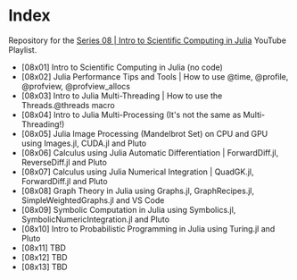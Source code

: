 # Index

Repository for the [Series 08 | Intro to Scientific Computing in Julia](https://www.youtube.com/watch?v=_iQr9lNCTpY&list=PLhQ2JMBcfAsjQzwp2j97uZjNOMi7Ed4CG) YouTube Playlist.

* [08x01] Intro to Scientific Computing in Julia (no code)
* [08x02] Julia Performance Tips and Tools | How to use @time, @profile, @profview, @profview_allocs
* [08x03] Intro to Julia Multi-Threading | How to use the Threads.@threads macro
* [08x04] Intro to Julia Multi-Processing (It's not the same as Multi-Threading!)
* [08x05] Julia Image Processing (Mandelbrot Set) on CPU and GPU using Images.jl, CUDA.jl and Pluto
* [08x06] Calculus using Julia Automatic Differentiation | ForwardDiff.jl, ReverseDiff.jl and Pluto
* [08x07] Calculus using Julia Numerical Integration | QuadGK.jl, ForwardDiff.jl and Pluto
* [08x08] Graph Theory in Julia using Graphs.jl, GraphRecipes.jl, SimpleWeightedGraphs.jl and VS Code
* [08x09] Symbolic Computation in Julia using Symbolics.jl, SymbolicNumericIntegration.jl and Pluto
* [08x10] Intro to Probabilistic Programming in Julia using Turing.jl and Pluto
* [08x11] TBD
* [08x12] TBD
* [08x13] TBD
